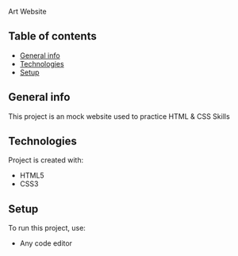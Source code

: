 Art Website 


## Table of contents
* [General info](#general-info)
* [Technologies](#technologies)
* [Setup](#setup)

## General info
This project is an mock website used to practice HTML & CSS Skills
	
## Technologies
Project is created with:
* HTML5
* CSS3
	
## Setup
To run this project, use:
* Any code editor


